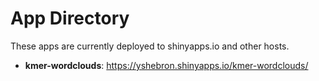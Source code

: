# App Directory
These apps are currently deployed to shinyapps.io and other hosts.
- **kmer-wordclouds**: <https://yshebron.shinyapps.io/kmer-wordclouds/>